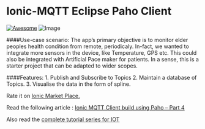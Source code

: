 # Ionic-MQTT Eclipse Paho Client
[![Awesome](https://cdn.rawgit.com/sindresorhus/awesome/d7305f38d29fed78fa85652e3a63e154dd8e8829/media/badge.svg)](https://github.com/arjunsk/Ionic-MQTT-Eclipse-Paho)
![Image](https://raw.githubusercontent.com/arjunsk/Ionic-IOT-Monitor/master/ionic_mqtt-min.jpg)



####Use-case scenario:
The app’s primary objective is to monitor elder peoples health condition from remote, periodicaly. In-fact, we wanted to integrate  more sensors in the device, like Temperature, GPS etc. This could also be integrated with Artificial Pace maker for patients. In a sense, this is a starter project that can be adapted to wider scopes.



####Features:
      1. Publish and Subscribe to Topics
      2. Maintain a database of Topics.
      3. Visualise the data in the form of spline.
      
Rate it on [Ionic Market Place.](http://market.ionic.io/starters/ionic-mqtt-eclipse-paho)
      
Read the following article : [Ionic MQTT Client build using Paho – Part 4](http://www.arjunsk.com/iot/ionic-mqtt-client-build-using-paho-part-4/) 

Also read the [complete tutorial series for IOT ](http://www.arjunsk.com/tag/iot) 
